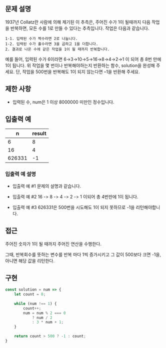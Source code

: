 ## 문제 설명

1937년 Collatz란 사람에 의해 제기된 이 추측은, 주어진 수가 1이 될때까지 다음 작업을 반복하면, 모든 수를 1로 만들 수 있다는 추측입니다. 작업은 다음과 같습니다.
```
1-1. 입력된 수가 짝수라면 2로 나눕니다. 
1-2. 입력된 수가 홀수라면 3을 곱하고 1을 더합니다.
2. 결과로 나온 수에 같은 작업을 1이 될 때까지 반복합니다.
```
예를 들어, 입력된 수가 6이라면 6→3→10→5→16→8→4→2→1 이 되어 총 8번 만에 1이 됩니다. 위 작업을 몇 번이나 반복해야하는지 반환하는 함수, solution을 완성해 주세요. 단, 작업을 500번을 반복해도 1이 되지 않는다면 –1을 반환해 주세요.

## 제한 사항

- 입력된 수, num은 1 이상 8000000 미만인 정수입니다.

## 입출력 예

| n      | result |
| ------ | ------ |
| 6      | 8      |
| 16     | 4      |
| 626331 | -1     |

### 입출력 예 설명
- 입출력 예 #1
문제의 설명과 같습니다.

- 입출력 예 #2
16 -> 8 -> 4 -> 2 -> 1 이되어 총 4번만에 1이 됩니다.

- 입출력 예 #3
626331은 500번을 시도해도 1이 되지 못하므로 -1을 리턴해야합니다.

## 접근

주어진 숫자가 1이 될 때까지 주어진 연산을 수행한다.

그때, 반복회수를 뜻하는 변수를 반복 마다 1씩 증가시키고 그 값이 500보다 크면 -1을, 아니면 해당 값을 리턴한다.

## 구현

```js
const solution = num => {
    let count = 0;
    
    while (num !== 1) {
        count++;
        num = num % 2 === 0
            ? num / 2
            : 3 * num + 1;
    }
    
    return count > 500 ? -1 : count;
}
```
